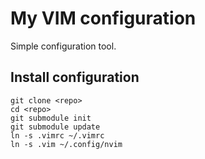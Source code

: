# My VIM configuration
Simple configuration tool.

## Install configuration
```
git clone <repo>
cd <repo>
git submodule init
git submodule update
ln -s .vimrc ~/.vimrc
ln -s .vim ~/.config/nvim
```